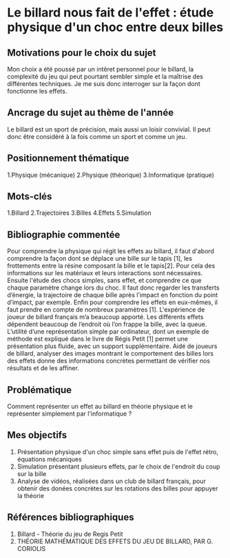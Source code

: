 # Le billard nous fait de l'effet : étude physique d'un choc entre deux billes

## Motivations pour le choix du sujet
Mon choix a été poussé par un intêret personnel pour le billard, la complexité du jeu qui peut pourtant sembler simple et la maîtrise des différentes techniques. Je me suis donc interroger sur la façon dont fonctionne les effets.

## Ancrage du sujet au thème de l'année
Le billard est un sport de précision, mais aussi un loisir convivial. Il peut donc être considéré à la fois comme un sport et comme un jeu. 

## Positionnement thématique 

1.Physique (mécanique)
2.Physique (théorique)
3.Informatique (pratique)

## Mots-clés 

1.Billard
2.Trajectoires
3.Billes
4.Effets
5.Simulation


## Bibliographie commentée 
Pour comprendre la physique qui régit les effets au billard, il faut d'abord comprendre la façon dont se déplace une bille sur le tapis [1], les frottements entre la résine composant la bille et le tapis[2]. Pour cela des informations sur les matériaux et leurs interactions sont nécessaires. Ensuite l'étude des chocs simples, sans effet, et comprendre ce que chaque paramètre change lors du choc. Il faut donc regarder les transferts d’énergie, la trajectoire de chaque bille après l'impact en fonction du point d’impact, par exemple. Enfin pour comprendre les effets en eux-mêmes, il faut prendre en compte de nombreux paramètres [1]. L'expérience de joueur de billard français m’a beaucoup apporté. Les différents effets dépendent beaucoup de l’endroit où l’on frappe la bille, avec la queue. L’utilité d’une représentation simple par ordinateur, dont un exemple de méthode est expliqué dans le livre de Régis Petit [1] permet une présentation plus fluide, avec un support supplémentaire. Aidé de joueurs de billard, analyser des images montrant le comportement des billes lors des effets donne des informations concrètes permettant de vérifier nos résultats et de les affiner.

## Problématique 
Comment représenter un effet au billard en théorie physique et le représenter simplement par l'informatique ? 

## Mes objectifs

1. Présentation physique d'un choc simple sans effet puis de l'effet rétro, équations mécaniques 
2. Simulation présentant plusieurs effets, par le choix de l'endroit du coup sur la bille
3. Analyse de vidéos, réalisées dans un club de billard français, pour obtenir des donées concrètes sur les rotations des billes pour appuyer la théorie


## Références bibliographiques 

1. Billard - Théorie du jeu de Regis Petit
2. THÉORIE MATHÉMATIQUE DES EFFETS DU JEU DE BILLARD, PAR G. CORIOLIS
